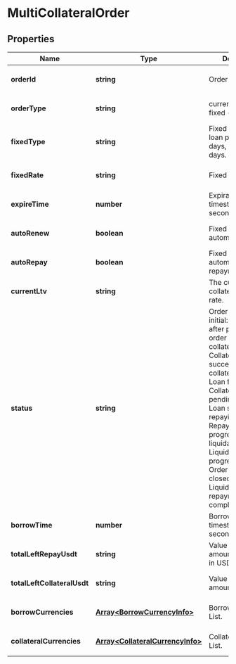 # MultiCollateralOrder

## Properties

Name | Type | Description | Notes
------------ | ------------- | ------------- | -------------
**orderId** | **string** | Order ID. | [optional] [default to undefined]
**orderType** | **string** | current - current, fixed - fixed. | [optional] [default to undefined]
**fixedType** | **string** | Fixed interest rate loan periods: 7d - 7 days, 30d - 30 days. | [optional] [default to undefined]
**fixedRate** | **string** | Fixed interest rate. | [optional] [default to undefined]
**expireTime** | **number** | Expiration time, timestamp, unit in seconds. | [optional] [default to undefined]
**autoRenew** | **boolean** | Fixed interest rate, automatic renewal. | [optional] [default to undefined]
**autoRepay** | **boolean** | Fixed interest rate, automatic repayment. | [optional] [default to undefined]
**currentLtv** | **string** | The current collateralization rate. | [optional] [default to undefined]
**status** | **string** | Order status: - initial: Initial state after placing the order - collateral_deducted: Collateral deduction successful - collateral_returning: Loan failed - Collateral return pending - lent: Loan successful - repaying: Repayment in progress - liquidating: Liquidation in progress - finished: Order completed - closed_liquidated: Liquidation and repayment completed | [optional] [default to undefined]
**borrowTime** | **number** | Borrowing time, timestamp in seconds. | [optional] [default to undefined]
**totalLeftRepayUsdt** | **string** | Value of Left repay amount converted in USDT. | [optional] [default to undefined]
**totalLeftCollateralUsdt** | **string** | Value of Collateral amount in USDT. | [optional] [default to undefined]
**borrowCurrencies** | [**Array&lt;BorrowCurrencyInfo&gt;**](BorrowCurrencyInfo.md) | Borrowing Currency List. | [optional] [default to undefined]
**collateralCurrencies** | [**Array&lt;CollateralCurrencyInfo&gt;**](CollateralCurrencyInfo.md) | Collateral Currency List. | [optional] [default to undefined]

